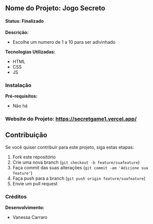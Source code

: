 
## Nome do Projeto: Jogo Secreto

#### Status: Finalizado

**Descrição:** 
- Escolhe um numero de 1 a 10 para ser adivinhado

**Tecnologias Utilizadas:** 
- HTML
- CSS
- JS

### Instalação

**Pré-requisitos:**

- Não há

### Website do Projeto: https://secretgame1.vercel.app/

## Contribuição

Se você quiser contribuir para este projeto, siga estas etapas:

1. Fork este repositório
2. Crie uma nova branch (`git checkout -b feature/suafeature`)
3. Faça commit das suas alterações (`git commit -am 'Adicione sua feature'`)
4. Faça push para a branch (`git push origin feature/suafeature`)
5. Envie um pull request

### Créditos

**Desenvolvimento:**

- Vanessa Carraro